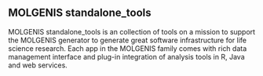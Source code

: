 MOLGENIS standalone_tools
-------------------------
MOLGENIS standalone_tools is an collection of tools on a mission to support the 
MOLGENIS generator to generate great software infrastructure for life science 
research. Each app in the MOLGENIS family comes with rich data management interface 
and plug-in integration of analysis tools in R, Java and web services.
